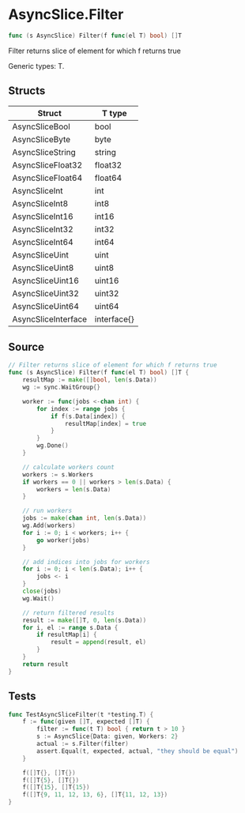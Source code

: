 # AsyncSlice.Filter

```go
func (s AsyncSlice) Filter(f func(el T) bool) []T
```

Filter returns slice of element for which f returns true

Generic types: T.

## Structs

| Struct | T type |
| ------ | ------ |
| AsyncSliceBool | bool |
| AsyncSliceByte | byte |
| AsyncSliceString | string |
| AsyncSliceFloat32 | float32 |
| AsyncSliceFloat64 | float64 |
| AsyncSliceInt | int |
| AsyncSliceInt8 | int8 |
| AsyncSliceInt16 | int16 |
| AsyncSliceInt32 | int32 |
| AsyncSliceInt64 | int64 |
| AsyncSliceUint | uint |
| AsyncSliceUint8 | uint8 |
| AsyncSliceUint16 | uint16 |
| AsyncSliceUint32 | uint32 |
| AsyncSliceUint64 | uint64 |
| AsyncSliceInterface | interface{} |

## Source

```go
// Filter returns slice of element for which f returns true
func (s AsyncSlice) Filter(f func(el T) bool) []T {
	resultMap := make([]bool, len(s.Data))
	wg := sync.WaitGroup{}

	worker := func(jobs <-chan int) {
		for index := range jobs {
			if f(s.Data[index]) {
				resultMap[index] = true
			}
		}
		wg.Done()
	}

	// calculate workers count
	workers := s.Workers
	if workers == 0 || workers > len(s.Data) {
		workers = len(s.Data)
	}

	// run workers
	jobs := make(chan int, len(s.Data))
	wg.Add(workers)
	for i := 0; i < workers; i++ {
		go worker(jobs)
	}

	// add indices into jobs for workers
	for i := 0; i < len(s.Data); i++ {
		jobs <- i
	}
	close(jobs)
	wg.Wait()

	// return filtered results
	result := make([]T, 0, len(s.Data))
	for i, el := range s.Data {
		if resultMap[i] {
			result = append(result, el)
		}
	}
	return result
}
```

## Tests

```go
func TestAsyncSliceFilter(t *testing.T) {
	f := func(given []T, expected []T) {
		filter := func(t T) bool { return t > 10 }
		s := AsyncSlice{Data: given, Workers: 2}
		actual := s.Filter(filter)
		assert.Equal(t, expected, actual, "they should be equal")
	}

	f([]T{}, []T{})
	f([]T{5}, []T{})
	f([]T{15}, []T{15})
	f([]T{9, 11, 12, 13, 6}, []T{11, 12, 13})
}
```